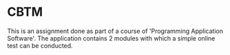 CBTM
====

This is an assignment done as part of a course of 'Programming Application Software'. The application contains 2 modules with which a simple online test can be conducted.
